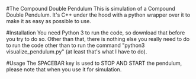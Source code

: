 #The Compound Double Pendulum
This is simulation of a Compound Double Pendulum. It's C++ under the hood with a python wrapper over it to make it as easy as possible to use.

#Installation
You need Python 3 to run the code, so download that before you try to do so. Other than that, there is nothing else you really need to do to run the code other than to run the command "python3 visualize_pendulum.py" (at least that's what I have to do).

#Usage
The SPACEBAR key is used to STOP AND START the pendulum, please note that when you use it for simulation. 